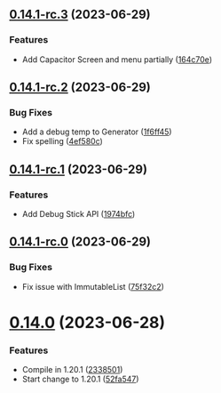 ## [0.14.1-rc.3](https://github.com/KatCodesMods/mffs/compare/v0.14.1-rc.2...v0.14.1-rc.3) (2023-06-29)


### Features

* Add Capacitor Screen and menu partially ([164c70e](https://github.com/KatCodesMods/mffs/commit/164c70e196a0ca86db15c16a37a6eb3073e1e544))



## [0.14.1-rc.2](https://github.com/KatCodesMods/mffs/compare/v0.14.1-rc.1...v0.14.1-rc.2) (2023-06-29)


### Bug Fixes

* Add a debug temp to Generator ([1f6ff45](https://github.com/KatCodesMods/mffs/commit/1f6ff456c005fbe52477ae3a1f74498e7862d075))
* Fix spelling ([4ef580c](https://github.com/KatCodesMods/mffs/commit/4ef580c6aff7efb96d5faf2020bcd866e9a3fae3))



## [0.14.1-rc.1](https://github.com/KatCodesMods/mffs/compare/v0.14.1-rc.0...v0.14.1-rc.1) (2023-06-29)


### Features

* Add Debug Stick API ([1974bfc](https://github.com/KatCodesMods/mffs/commit/1974bfc6d609ae3bdc7acf828cbe3ea3b038b981))



## [0.14.1-rc.0](https://github.com/KatCodesMods/mffs/compare/v0.14.0...v0.14.1-rc.0) (2023-06-29)


### Bug Fixes

* Fix issue with ImmutableList ([75f32c2](https://github.com/KatCodesMods/mffs/commit/75f32c21a11e3b7d61dcf7099acecc4681650611))



# [0.14.0](https://github.com/KatCodesMods/mffs/compare/v0.13.0...v0.14.0) (2023-06-28)


### Features

* Compile in 1.20.1 ([2338501](https://github.com/KatCodesMods/mffs/commit/2338501327b84db5ef24500b1a3185dd9b72ae72))
* Start change to 1.20.1 ([52fa547](https://github.com/KatCodesMods/mffs/commit/52fa5475d17ce3ce71fd089683fd5a99b494b219))



